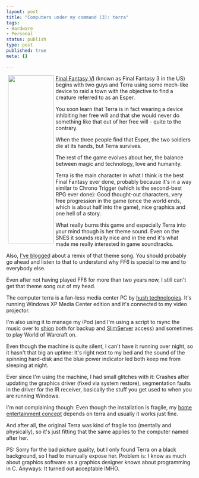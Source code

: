 ```yaml
---
layout: post
title: "Computers under my command (3): terra"
tags:
- Hardware
- Personal
status: publish
type: post
published: true
meta: {}

---
```

<img width='123' height='451' border='0' hspace='5' align='left' src='/uploads/terra.jpg' alt='' />

<p><a href="http://en.wikipedia.org/wiki/Final_Fantasy_VI">Final Fantasy VI</a> (known as Final Fantasy 3 in the US) begins with two guys and Terra using some mech-like device to raid a town with the objective to find a creature referred to as an Esper.</p>
<p>You soon learn that Terra is in fact wearing a device inhibiting her free will and that she would never do something like that out of her free will - quite to the contrary.</p>
<p>When the three people find that Esper, the two soldiers die at its hands, but Terra survives.</p>
<p>The rest of the game evolves about her, the balance between magic and technology, love and humanity.</p>
<p>Terra is the main character in what I think is the best Final Fantasy ever done, probably because it's in a way similar to Chrono Trigger (which is the second-best RPG ever done): Good thought-out characters, very free progression in the game (once the world ends, which is about half into the game), nice graphics and one hell of a story.</p>
<p>What really burns this game and especially Terra into your mind though is her theme sound. Even on the SNES it sounds really nice and in the end it's what made me really interested in game soundtracks.</p>
<p>Also, <a href="http://www.gnegg.ch/archives/252-Just-incredible.html">I've blogged</a> about a remix of that theme song. You should probably go ahead and listen to that to understand why FF6 is special to me and to everybody else.</p>
<p>Even after not having played FF6 for more than two years now, I still can't get that theme song out of my head.</p>
<p>The computer terra is a  fan-less media center PC by <a href="http://www.hushtechnologies.net/">hush technologies</a>. It's running Windows XP Media Center edition and it's connected to my video projector.</p>
<p>I'm also using it to manage my iPod (and I'm using a script to rsync the music over to <a href="http://www.gnegg.ch/archives/291-Computers-under-my-command-Issue-1-shion.html">shion</a> both for backup and <a href="http://www.slimp3.com">SlimServer</a> access) and sometimes to play World of Warcraft on.</p>
<p>Even though the machine is quite silent, I can't have it running over night, so it hasn't that big an uptime: It's right next to my bed and the sound of the spinning hard-disk and the blue power indicator led both keep me from sleeping at night.</p>
<p>Ever since I'm using the machine, I had small glitches with it: Crashes after updating the graphics driver (fixed via system restore), segmentation faults in the driver for the IR receiver, basically the stuff you get used to when you are running Windows.</p>
<p>I'm not complaining though: Even though the installation is fragile, my <a href="http://www.gnegg.ch/archives/264-Evening-leisure.html">home entertainment concept</a> depends on terra and usually it works just fine.</p>
<p>And after all, the original Terra was kind of fragile too (mentally and physically), so it's just fitting that the same applies to the computer named after her.</p>
<p>PS: Sorry for the bad picture quality, but I only found Terra on a black background, so I had to manually expose her. Problem is: I know as much about graphics software as a graphics designer knows about programming in C. Anyways: It turned out acceptable IMHO.</p>
